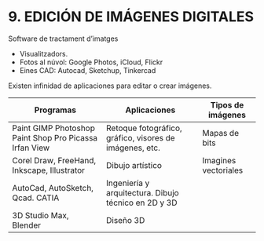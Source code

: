 # 9. EDICIÓN DE IMÁGENES DIGITALES

Software de tractament d’imatges

- Visualitzadors.
- Fotos al núvol: Google Photos, iCloud, Flickr
- Eines CAD: Autocad, Sketchup, Tinkercad

Existen infinidad de aplicaciones para editar o crear imágenes.

| Programas      | Aplicaciones        | Tipos de imágenes    |
| ----| -------------------------------------- | -------------------- |
| Paint GIMP Photoshop Paint Shop Pro Picassa Irfan View | Retoque fotográfico, gráfico, visores de imágenes, etc. | Mapas de bits   |
| Corel Draw, FreeHand, Inkscape, Illustrator            | Dibujo artístico    | Imagines vectoriales |
| AutoCad, AutoSketch, Qcad. CATIA   | Ingeniería y arquitectura. Dibujo técnico en 2D y 3D    |          |
| 3D Studio Max, Blender     | Diseño 3D      |                      |
